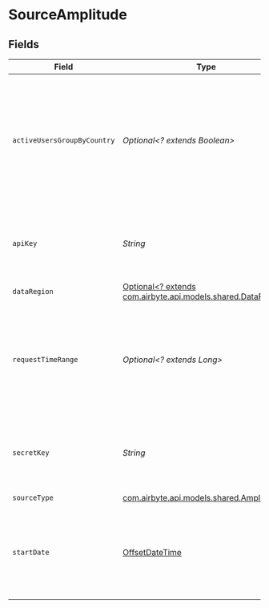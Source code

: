 # SourceAmplitude


## Fields

| Field                                                                                                                                                                                                                                                                  | Type                                                                                                                                                                                                                                                                   | Required                                                                                                                                                                                                                                                               | Description                                                                                                                                                                                                                                                            | Example                                                                                                                                                                                                                                                                |
| ---------------------------------------------------------------------------------------------------------------------------------------------------------------------------------------------------------------------------------------------------------------------- | ---------------------------------------------------------------------------------------------------------------------------------------------------------------------------------------------------------------------------------------------------------------------- | ---------------------------------------------------------------------------------------------------------------------------------------------------------------------------------------------------------------------------------------------------------------------- | ---------------------------------------------------------------------------------------------------------------------------------------------------------------------------------------------------------------------------------------------------------------------- | ---------------------------------------------------------------------------------------------------------------------------------------------------------------------------------------------------------------------------------------------------------------------- |
| `activeUsersGroupByCountry`                                                                                                                                                                                                                                            | *Optional<? extends Boolean>*                                                                                                                                                                                                                                          | :heavy_minus_sign:                                                                                                                                                                                                                                                     | According to <a href="https://amplitude.com/docs/apis/analytics/dashboard-rest#query-parameters">Considerations</a> the grouping by `Country` is optional, if you're facing issues fetching the stream, or checking the connection please set this to `False` instead. |                                                                                                                                                                                                                                                                        |
| `apiKey`                                                                                                                                                                                                                                                               | *String*                                                                                                                                                                                                                                                               | :heavy_check_mark:                                                                                                                                                                                                                                                     | Amplitude API Key. See the <a href="https://docs.airbyte.com/integrations/sources/amplitude#setup-guide">setup guide</a> for more information on how to obtain this key.                                                                                               |                                                                                                                                                                                                                                                                        |
| `dataRegion`                                                                                                                                                                                                                                                           | [Optional<? extends com.airbyte.api.models.shared.DataRegion>](../../models/shared/DataRegion.md)                                                                                                                                                                      | :heavy_minus_sign:                                                                                                                                                                                                                                                     | Amplitude data region server                                                                                                                                                                                                                                           |                                                                                                                                                                                                                                                                        |
| `requestTimeRange`                                                                                                                                                                                                                                                     | *Optional<? extends Long>*                                                                                                                                                                                                                                             | :heavy_minus_sign:                                                                                                                                                                                                                                                     | According to <a href="https://www.docs.developers.amplitude.com/analytics/apis/export-api/#considerations">Considerations</a> too big time range in request can cause a timeout error. In this case, set shorter time interval in hours.                               |                                                                                                                                                                                                                                                                        |
| `secretKey`                                                                                                                                                                                                                                                            | *String*                                                                                                                                                                                                                                                               | :heavy_check_mark:                                                                                                                                                                                                                                                     | Amplitude Secret Key. See the <a href="https://docs.airbyte.com/integrations/sources/amplitude#setup-guide">setup guide</a> for more information on how to obtain this key.                                                                                            |                                                                                                                                                                                                                                                                        |
| `sourceType`                                                                                                                                                                                                                                                           | [com.airbyte.api.models.shared.Amplitude](../../models/shared/Amplitude.md)                                                                                                                                                                                            | :heavy_check_mark:                                                                                                                                                                                                                                                     | N/A                                                                                                                                                                                                                                                                    |                                                                                                                                                                                                                                                                        |
| `startDate`                                                                                                                                                                                                                                                            | [OffsetDateTime](https://docs.oracle.com/javase/8/docs/api/java/time/OffsetDateTime.html)                                                                                                                                                                              | :heavy_check_mark:                                                                                                                                                                                                                                                     | UTC date and time in the format 2021-01-25T00:00:00Z. Any data before this date will not be replicated.                                                                                                                                                                | 2021-01-25T00:00:00Z                                                                                                                                                                                                                                                   |